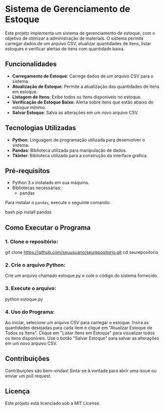 # Sistema de Gerenciamento de Estoque  

Este projeto implementa um sistema de gerenciamento de estoque, com o objetivo de otimizar a administração de materiais. O sistema permite carregar dados de um arquivo CSV, atualizar quantidades de itens, listar estoques e verificar alertas de itens com quantidade baixa.

## Funcionalidades

- **Carregamento de Estoque**: Carrega dados de um arquivo CSV para o sistema.
- **Atualização de Estoque**: Permite a atualização das quantidades de itens em estoque.
- **Listagem de Itens**: Exibe todos os itens disponíveis no estoque.
- **Verificação de Estoque Baixo**: Alerta sobre itens que estão abaixo do estoque mínimo.
- **Salvar Estoque**: Salva as alterações em um novo arquivo CSV.

## Tecnologias Utilizadas

- **Python**: Linguagem de programação utilizada para desenvolver o sistema.
- **Pandas**: Biblioteca utilizada para manipulação de dados.
- **Tkinter**: Biblioteca utilizada para a construção da interface gráfica.

## Pré-requisitos

- Python 3.x instalado em sua máquina.
- Bibliotecas necessárias:
  - pandas

Para instalar o `pandas`, execute o seguinte comando:

bash
pip install pandas

## Como Executar o Programa

### 1. Clone o repositório:

git clone https://github.com/seuusuario/seurepositorio.git
cd seurepositorio
### 2. Crie o arquivo Python: 

Crie um arquivo chamado estoque.py e cole o código do sistema fornecido.

### 3. Execute o arquivo:

python estoque.py

### 4. Uso do Programa:

Ao iniciar, selecione um arquivo CSV para carregar o estoque.
Insira as quantidades desejadas para cada item e clique em "Atualizar Estoque de Todos os Itens".
Clique em "Listar Itens em Estoque" para visualizar todos os itens disponíveis.
Use o botão "Salvar Estoque" para salvar as alterações em um novo arquivo CSV.

## Contribuições
Contribuições são bem-vindas! Sinta-se à vontade para abrir uma issue ou enviar um pull request.
## Licença
Este projeto está licenciado sob a MIT License.



